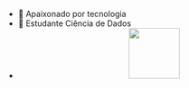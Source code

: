 - 🔭 Apaixonado por tecnologia
- 🌱 Estudante Ciência de Dados
- <div align="center">
  <a href="https://github.com/VictorCPena">
  <img height="90em" src="https://github-readme-stats.vercel.app/api/top-langs/?username=VictorCPena&layout=compact&langs_count=7&theme=cobalt"/>
</div>
